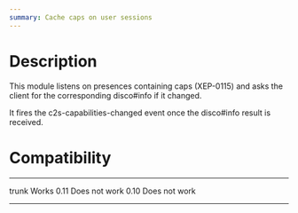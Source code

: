 ```yaml
---
summary: Cache caps on user sessions
---
```


Description
===========

This module listens on presences containing caps (XEP-0115) and asks the client
for the corresponding disco#info if it changed.

It fires the c2s-capabilities-changed event once the disco#info result is
received.

Compatibility
=============

  ------- ---------------
  trunk   Works
  0.11    Does not work
  0.10    Does not work
  ------- ---------------
